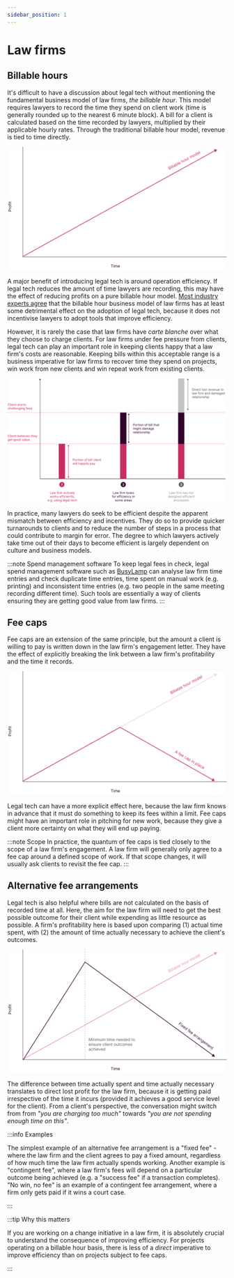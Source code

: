 ```yaml
---
sidebar_position: 1
---
```


# Law firms

## Billable hours

It's difficult to have a discussion about legal tech without mentioning the fundamental business model of law firms, *the billable hour*. This model requires lawyers to record the time they spend on client work (time is generally rounded up to the nearest 6 minute block). A bill for a client is calculated based on the time recorded by lawyers, multiplied by their applicable hourly rates. Through the traditional billable hour model, revenue is tied to time directly.

![Billable hour business model](./assets/billable-hour.svg)

A major benefit of introducing legal tech is around operation efficiency. If legal tech reduces the amount of time lawyers are recording, this may have the effect of reducing profits on a pure billable hour model. [Most industry experts agree](https://www.artificiallawyer.com/2020/02/03/killing-time-how-to-end-the-billable-hour-liberate-legal-tech/) that the billable hour business model of law firms has at least some detrimental effect on the adoption of legal tech, because it does not incentivise lawyers to adopt tools that improve efficiency.

However, it is rarely the case that law firms have *carte blanche* over what they choose to charge clients. For law firms under fee pressure from clients, legal tech can play an important role in keeping clients happy that a law firm's costs are reasonable. Keeping bills within this acceptable range is a business imperative for law firms to recover time they spend on projects, win work from new clients and win repeat work from existing clients.

![Legal tech and billable hoursl](./assets/billable-hour-analysis.svg)

In practice, many lawyers do seek to be efficient despite the apparent mismatch between efficiency and incentives. They do so to provide quicker turnarounds to clients and to reduce the number of steps in a process that could contribute to margin for error. The degree to which lawyers actively take time out of their days to become efficient is largely dependent on culture and business models.

:::note Spend management software
To keep legal fees in check, legal spend management software such as [BusyLamp](https://www.busylamp.com/what-is-legal-spend-management/) can analyse law firm time entries and check duplicate time entries, time spent on manual work (e.g. printing) and inconsistent time entries (e.g. two people in the same meeting recording different time). Such tools are essentially a way of clients ensuring they are getting good value from law firms.
:::

## Fee caps

Fee caps are an extension of the same principle, but the amount a client is willing to pay is written down in the law firm's engagement letter. They have the effect of explicitly breaking the link between a law firm's profitability and the time it records.

![Billable hour business model](./assets/fee-caps.svg)

Legal tech can have a more explicit effect here, because the law firm knows in advance that it must do something to keep its fees within a limit. Fee caps might have an important role in pitching for new work, because they give a client more certainty on what they will end up paying.

:::note Scope
In practice, the quantum of fee caps is tied closely to the scope of a law firm's engagement. A law firm will generally only agree to a fee cap around a defined scope of work. If that scope changes, it will usually ask clients to revisit the fee cap.
:::

## Alternative fee arrangements

Legal tech is also helpful where bills are not calculated on the basis of recorded time at all. Here, the aim for the law firm will need to get the best possible outcome for their client while expending as little resource as possible. A firm's profitability here is based upon comparing (1) actual time spent, with (2) the amount of time actually necessary to achieve the client's outcomes.

![Fee caps](./assets/alternative-fee.svg)

The difference between time actually spent and time actually necessary translates to direct lost profit for the law firm, because it is getting paid irrespective of the time it incurs (provided it achieves a good service level for the client). From a client's perspective, the conversation might switch from from *"you are charging too much"* towards *"you are not spending enough time on this"*.

:::info Examples

The simplest example of an alternative fee arrangement is a "fixed fee" - where the law firm and the client agrees to pay a fixed amount, regardless of how much time the law firm actually spends working. Another example is "contingent fee", where a law firm's fees will depend on a particular outcome being achieved (e.g. a "success fee" if a transaction completes). "No win, no fee" is an example of a contingent fee arrangement, where a firm only gets paid if it wins a court case.

:::

:::tip Why this matters

If you are working on a change initiative in a law firm, it is absolutely crucial to understand the consequence of improving efficiency. For projects operating on a billable hour basis, there is less of a *direct* imperative to improve efficiency than on projects subject to fee caps.

:::
